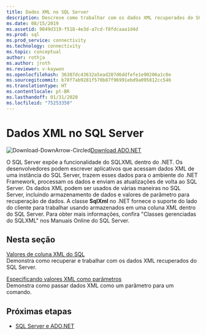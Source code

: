 ```yaml
---
title: Dados XML no SQL Server
description: Descreve como trabalhar com os dados XML recuperados do SQL Server.
ms.date: 08/15/2019
ms.assetid: 9849d319-f518-4e3d-a7cd-f8fdcaaa1d4d
ms.prod: sql
ms.prod_service: connectivity
ms.technology: connectivity
ms.topic: conceptual
author: rothja
ms.author: jroth
ms.reviewer: v-kaywon
ms.openlocfilehash: 36307dc43632a5ead207d6ddfefe1e90206a1c0e
ms.sourcegitcommit: b78f7ab9281f570b87f96991ebd9a095812cc546
ms.translationtype: HT
ms.contentlocale: pt-BR
ms.lasthandoff: 01/31/2020
ms.locfileid: "75253350"
---
```

# <a name="xml-data-in-sql-server"></a>Dados XML no SQL Server

![Download-DownArrow-Circled](../../../ssdt/media/download.png)[Download ADO.NET](../../sql-connection-libraries.md#anchor-20-drivers-relational-access)

O SQL Server expõe a funcionalidade do SQLXML dentro do .NET. Os desenvolvedores podem escrever aplicativos que acessam dados XML de uma instância do SQL Server, trazem esses dados para o ambiente do .NET Framework, processam os dados e enviam as atualizações de volta ao SQL Server. Os dados XML podem ser usados de várias maneiras no SQL Server, incluindo armazenamento de dados e valores de parâmetro para recuperação de dados. A classe **SqlXml** no .NET fornece o suporte do lado do cliente para trabalhar usando armazenados em uma coluna XML dentro do SQL Server. Para obter mais informações, confira "Classes gerenciadas do SQLXML" nos Manuais Online do SQL Server.  
  
## <a name="in-this-section"></a>Nesta seção  
[Valores de coluna XML do SQL](sql-xml-column-values.md)  
Demonstra como recuperar e trabalhar com os dados XML recuperados do SQL Server.  
  
[Especificando valores XML como parâmetros](specify-xml-values-parameters.md)  
Demonstra como passar dados XML como um parâmetro para um comando.  
  
## <a name="next-steps"></a>Próximas etapas
- [SQL Server e ADO.NET](index.md)
